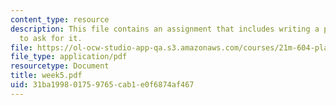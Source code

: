 ```yaml
---
content_type: resource
description: This file contains an assignment that includes writing a play and questions
  to ask for it.
file: https://ol-ocw-studio-app-qa.s3.amazonaws.com/courses/21m-604-playwriting-i-spring-2005/31ba199801759765cab1e0f6874af467_week5.pdf
file_type: application/pdf
resourcetype: Document
title: week5.pdf
uid: 31ba1998-0175-9765-cab1-e0f6874af467
---
```

